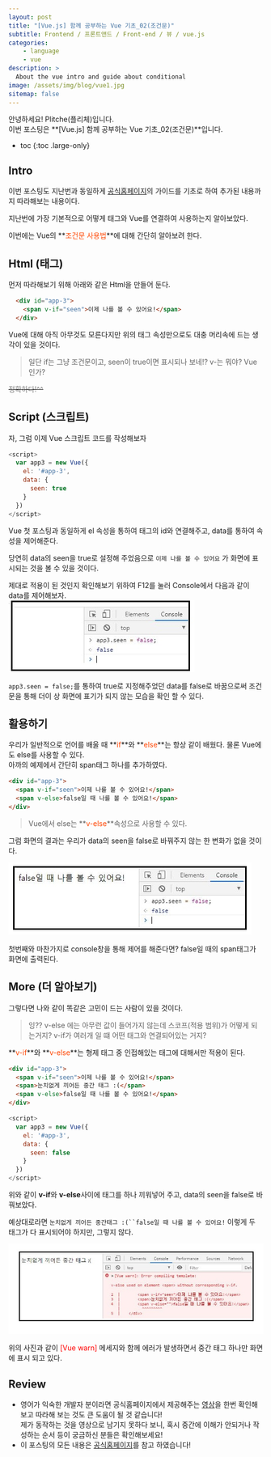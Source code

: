 ```yaml
---
layout: post
title: "[Vue.js] 함께 공부하는 Vue 기초_02(조건문)"
subtitle: Frontend / 프론트앤드 / Front-end / 뷰 / vue.js
categories:
    - language
    - vue
description: >
  About the vue intro and guide about conditional
image: /assets/img/blog/vue1.jpg
sitemap: false
---
```


안녕하세요! Plitche(플리체)입니다.  
이번 포스팅은 **[Vue.js] 함께 공부하는 Vue 기초_02(조건문)**입니다.  

* toc
{:toc .large-only}

## Intro
이번 포스팅도 지난번과 동일하게 [공식홈페이지](https://kr.vuejs.org/v2/guide/index.html)의 가이드를 기초로 하여 추가된 내용까지 따라해보는 내용이다.  

지난번에 가장 기본적으로 어떻게 태그와 Vue를 연결하여 사용하는지 알아보았다.  

이번에는 Vue의 **<font color="orangered">조건문 사용법</font>**에 대해 간단히 알아보려 한다.

## Html (태그)
먼저 따라해보기 위해 아래와 같은 Html을 만들어 둔다.
```html
  <div id="app-3">
    <span v-if="seen">이제 나를 볼 수 있어요!</span>
  </div>
```

Vue에 대해 아직 아무것도 모른다지만 위의 태그 속성만으로도 대충 머리속에 드는 생각이 있을 것이다.  

> 일단 if는 그냥 조건문이고, seen이 true이면 표시되나 보네!? v-는 뭐야? Vue인가?  

~~<font color="gray">정확하다!^^</font>~~

## Script (스크립트)
자, 그럼 이제 Vue 스크립트 코드를 작성해보자  
```js
<script>
  var app3 = new Vue({
    el: '#app-3',
    data: {
      seen: true
    }
  })
</script>
```

Vue 첫 포스팅과 동일하게 el 속성을 통하여 태그의 id와 연결해주고, data를 통하여 속성을 제어해준다.  

당연히 data의 seen을 true로 설정해 주었음으로 `이제 나를 볼 수 있어요` 가 화면에 표시되는 것을 볼 수 있을 것이다.

제대로 적용이 된 것인지 확인해보기 위하여 F12를 눌러 Console에서 다음과 같이 data를 제어해보자.  
![](/assets/post/vue/20210411/01.JPG)  

`app3.seen = false;`를 통하여 true로 지정해주었던 data를 false로 바꿈으로써 조건문을 통해 더이 상 화면에 표기가 되지 않는 모습을 확인 할 수 있다.

## 활용하기
우리가 일반적으로 언어를 배울 때 **<font color="orangered">if</font>**와 **<font color="orangered">else</font>**는 항상 같이 배웠다. 물론 Vue에도 else를 사용할 수 있다.  
아까의 예제에서 간단히 span태그 하나를 추가하였다.
```html
<div id="app-3">
  <span v-if="seen">이제 나를 볼 수 있어요!</span>
  <span v-else>false일 때 나를 볼 수 있어요!</span>
</div>
```

> Vue에서 else는 **<font color="orangered">v-else</font>**속성으로 사용할 수 있다.  

그럼 화면의 결과는 우리가 data의 seen을 false로 바꿔주지 않는 한 변화가 없을 것이다.  

![](/assets/post/vue/20210411/02.JPG)  

첫번째와 마찬가지로 console창을 통해 제어를 해준다면? false일 때의 span태그가 화면에 출력된다.  

## More (더 알아보기)
그렇다면 나와 같이 똑같은 고민이 드는 사람이 있을 것이다.  

> 잉?? v-else 에는 아무런 값이 들어가지 않는데 스코프(적용 범위)가 어떻게 되는거지? v-if가 여러개 일 떄 어떤 태그와 연결되어있는 거지?  

**<font color="orangered">v-if</font>**와 **<font color="orangered">v-else</font>**는 형제 태그 중 인접해있는 태그에 대해서만 적용이 된다.  

```html
<div id="app-3">
  <span v-if="seen">이제 나를 볼 수 있어요!</span>
  <span>눈치없게 끼어든 중간 태그 :(</span>
  <span v-else>false일 때 나를 볼 수 있어요!</span>
</div>
```

```js
<script>
  var app3 = new Vue({
    el: '#app-3',
    data: {
      seen: false
    }
  })
</script>
```

위와 같이 **v-if**와 **v-else**사이에 태그를 하나 끼워넣어 주고, data의 seen을 false로 바꿔보았다.  

예상대로라면 `눈치없게 끼어든 중간태그 :(``false일 때 나를 볼 수 있어요!` 이렇게 두 태그가 다 표시되어야 하지만, 그렇지 않다.

![](/assets/post/vue/20210411/03.JPG)  

위의 사진과 같이 <font color="red">[Vue warn]</font> 메세지와 함께 에러가 발생하면서 중간 태그 하나만 화면에 표시 되고 있다.

## Review
* 영어가 익숙한 개발자 분이라면 공식홈페이지에서 제공해주는 [영상](https://scrimba.com/scrim/cEQe4SJ?pl=pXKqta)을 한번 확인해보고 따라해 보는 것도 큰 도움이 될 것 같습니다!  
제가 동작하는 것을 영상으로 남기지 못하다 보니, 혹시 중간에 이해가 안되거나 작성하는 순서 등이 궁금하신 분들은 확인해보세요!
* 이 포스팅의 모든 내용은 [공식홈페이지](https://kr.vuejs.org/v2/guide/index.html)를 참고 하였습니다!
